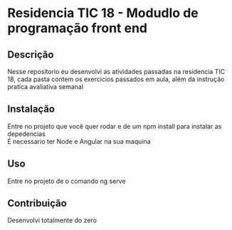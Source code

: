 # Residencia TIC 18 - Modudlo de programação front end

## Descrição

Nesse repositorio eu desenvolvi as atividades passadas na residencia TIC 18, cada pasta contem os exercicios passados
em aula, além da instrução pratica avaliativa semanal

## Instalação

Entre no projeto que você quer rodar e de um npm install para instalar as depedencias<br/>
É necessario ter Node e Angular na sua maquina

## Uso

Entre no projeto de o comando ng serve

## Contribuição

Desenvolvi totalmente do zero
